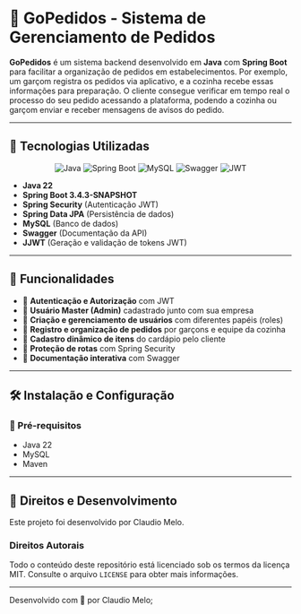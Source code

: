 # 📌 GoPedidos - Sistema de Gerenciamento de Pedidos

**GoPedidos** é um sistema backend desenvolvido em **Java** com **Spring Boot** para facilitar a organização de pedidos em estabelecimentos. Por exemplo, um garçom registra os pedidos via aplicativo, e a cozinha recebe essas informações para preparação. O cliente consegue verificar em tempo real o processo do seu pedido acessando a plataforma, podendo a cozinha ou garçom enviar e receber mensagens de avisos do pedido.

---

## 🚀 Tecnologias Utilizadas

<div align="center">
  <img src="https://img.icons8.com/?size=100&id=GPfHz0SM85FX&format=png&color=000000" alt="Java" title="Java"/>
  <img src="https://img.icons8.com/?size=100&id=90519&format=png&color=000000" alt="Spring Boot" title="Spring Boot"/>
  <img src="https://img.icons8.com/?size=100&id=rgPSE6nAB766&format=png&color=000000" alt="MySQL" title="MySQL"/>
  <img src="https://img.icons8.com/?size=100&id=rdKV2dee9wxd&format=png&color=000000" alt="Swagger" title="Swagger"/>
  <img src="https://img.icons8.com/?size=100&id=rHpveptSuwDz&format=png&color=000000" alt="JWT" title="Spring Security"/>
  
 
</div>

- **Java 22**
- **Spring Boot 3.4.3-SNAPSHOT**
- **Spring Security** (Autenticação JWT)
- **Spring Data JPA** (Persistência de dados)
- **MySQL** (Banco de dados)
- **Swagger** (Documentação da API)
- **JJWT** (Geração e validação de tokens JWT)

---

## 📌 Funcionalidades

- 📌 **Autenticação e Autorização** com JWT
- 📌 **Usuário Master (Admin)** cadastrado junto com sua empresa
- 📌 **Criação e gerenciamento de usuários** com diferentes papéis (roles)
- 📌 **Registro e organização de pedidos** por garçons e equipe da cozinha
- 📌 **Cadastro dinâmico de itens** do cardápio pelo cliente
- 📌 **Proteção de rotas** com Spring Security
- 📌 **Documentação interativa** com Swagger

---

## 🛠️ Instalação e Configuração

### 📌 Pré-requisitos

- Java 22
- MySQL
- Maven

---

## 📜 Direitos e Desenvolvimento

Este projeto foi desenvolvido por Claudio Melo.

### Direitos Autorais

Todo o conteúdo deste repositório está licenciado sob os termos da licença MIT. Consulte o arquivo `LICENSE` para obter mais informações.

---

Desenvolvido com 💙 por Claudio Melo;



